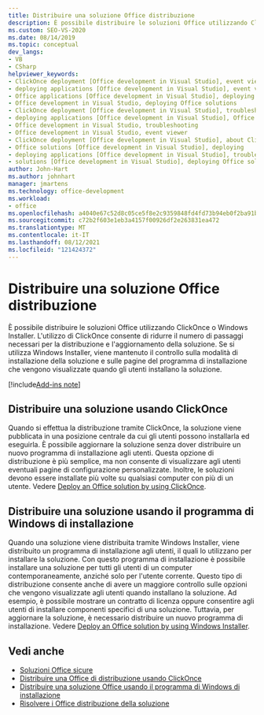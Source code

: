 ```yaml
---
title: Distribuire una soluzione Office distribuzione
description: È possibile distribuire le soluzioni Office utilizzando ClickOnce o Windows Installer. Usando il ClickOnce, si riduce il numero di passaggi necessari per la distribuzione della soluzione.
ms.custom: SEO-VS-2020
ms.date: 08/14/2019
ms.topic: conceptual
dev_langs:
- VB
- CSharp
helpviewer_keywords:
- ClickOnce deployment [Office development in Visual Studio], event viewer
- deploying applications [Office development in Visual Studio], event viewer
- Office applications [Office development in Visual Studio], deploying Office solutions
- Office development in Visual Studio, deploying Office solutions
- ClickOnce deployment [Office development in Visual Studio], troubleshooting
- deploying applications [Office development in Visual Studio], Office solutions (2007 system)
- Office development in Visual Studio, troubleshooting
- Office development in Visual Studio, event viewer
- ClickOnce deployment [Office development in Visual Studio], about ClickOnce solution deployments
- Office solutions [Office development in Visual Studio], deploying
- deploying applications [Office development in Visual Studio], troubleshooting
- solutions [Office development in Visual Studio], deploying Office solutions (2007 system)
author: John-Hart
ms.author: johnhart
manager: jmartens
ms.technology: office-development
ms.workload:
- office
ms.openlocfilehash: a4040e67c52d8c05ce5f8e2c9359848fd4fd73b94eb0f2ba91b48ced61e69e4a
ms.sourcegitcommit: c72b2f603e1eb3a4157f00926df2e263831ea472
ms.translationtype: MT
ms.contentlocale: it-IT
ms.lasthandoff: 08/12/2021
ms.locfileid: "121424372"
---
```

# <a name="deploy-an-office-solution"></a>Distribuire una soluzione Office distribuzione
  È possibile distribuire le soluzioni Office utilizzando ClickOnce o Windows Installer. L'utilizzo di ClickOnce consente di ridurre il numero di passaggi necessari per la distribuzione e l'aggiornamento della soluzione. Se si utilizza Windows Installer, viene mantenuto il controllo sulla modalità di installazione della soluzione e sulle pagine del programma di installazione che vengono visualizzate quando gli utenti installano la soluzione.

[!include[Add-ins note](includes/addinsnote.md)]

## <a name="deploy-a-solution-by-using-clickonce"></a>Distribuire una soluzione usando ClickOnce
 Quando si effettua la distribuzione tramite ClickOnce, la soluzione viene pubblicata in una posizione centrale da cui gli utenti possono installarla ed eseguirla. È possibile aggiornare la soluzione senza dover distribuire un nuovo programma di installazione agli utenti.  Questa opzione di distribuzione è più semplice, ma non consente di visualizzare agli utenti eventuali pagine di configurazione personalizzate. Inoltre, le soluzioni devono essere installate più volte su qualsiasi computer con più di un utente. Vedere [Deploy an Office solution by using ClickOnce](../vsto/deploying-an-office-solution-by-using-clickonce.md).

## <a name="deploy-a-solution-by-using-windows-installer"></a>Distribuire una soluzione usando il programma di Windows di installazione
 Quando una soluzione viene distribuita tramite Windows Installer, viene distribuito un programma di installazione agli utenti, il quali lo utilizzano per installare la soluzione. Con questo programma di installazione è possibile installare una soluzione per tutti gli utenti di un computer contemporaneamente, anziché solo per l'utente corrente. Questo tipo di distribuzione consente anche di avere un maggiore controllo sulle opzioni che vengono visualizzate agli utenti quando installano la soluzione. Ad esempio, è possibile mostrare un contratto di licenza oppure consentire agli utenti di installare componenti specifici di una soluzione. Tuttavia, per aggiornare la soluzione, è necessario distribuire un nuovo programma di installazione. Vedere [Deploy an Office solution by using Windows Installer](../vsto/deploying-a-vsto-solution-by-using-windows-installer.md).

## <a name="see-also"></a>Vedi anche
- [Soluzioni Office sicure](../vsto/securing-office-solutions.md)
- [Distribuire una Office di distribuzione usando ClickOnce](../vsto/deploying-an-office-solution-by-using-clickonce.md)
- [Distribuire una soluzione Office usando il programma di Windows di installazione](../vsto/deploying-a-vsto-solution-by-using-windows-installer.md)
- [Risolvere i Office distribuzione della soluzione](../vsto/troubleshooting-office-solution-deployment.md)
